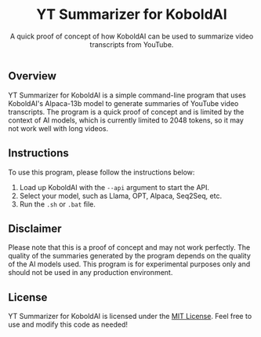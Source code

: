 <div align="center">
  <h1>YT Summarizer for KoboldAI</h1>
  <p>A quick proof of concept of how KoboldAI can be used to summarize video transcripts from YouTube.</p>
  <img src="">
</div>

## Overview
YT Summarizer for KoboldAI is a simple command-line program that uses KoboldAI's Alpaca-13b model to generate summaries of YouTube video transcripts. The program is a quick proof of concept and is limited by the context of AI models, which is currently limited to 2048 tokens, so it may not work well with long videos.

## Instructions

To use this program, please follow the instructions below:

1. Load up KoboldAI with the `--api` argument to start the API.
2. Select your model, such as Llama, OPT, Alpaca, Seq2Seq, etc.
3. Run the `.sh` or `.bat` file.

## Disclaimer

Please note that this is a proof of concept and may not work perfectly. The quality of the summaries generated by the program depends on the quality of the AI models used. This program is for experimental purposes only and should not be used in any production environment.

## License

YT Summarizer for KoboldAI is licensed under the [MIT License](https://github.com/example/mit-license). Feel free to use and modify this code as needed!
